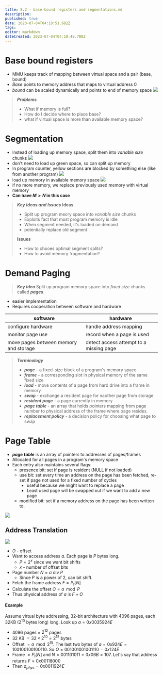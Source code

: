 ```yaml
---
title: 8.2 - base-bound registers and segmentations.md
description: 
published: true
date: 2023-07-04T04:10:51.682Z
tags: 
editor: markdown
dateCreated: 2023-07-04T04:10:48.780Z
---
```


# Base bound registers
- MMU keeps track of mapping between virtual space and a pair (base, bound)
- *Base* points to memory address that maps to virtual address 0
- *bound* can be scaled dynamically and points to end of memory space
![](/images/20221118141905.png)

> ***Problems***
> - What if memory is full?
> - How do I decide where to place base?
> - what if virtual space is more than available memory space?

# Segmentation
- Instead of loading up memory space, split them into *variable size* chunks
![](/images/20221121103905.png)
- don't need to load up green space, so can split up memory
- In program counter, yellow sections are blocked by something else (like from another program)
![](/images/20221121104208.png)
- load up memory in available memory space
![](/images/20221121104234.png)
- if no more memory, we replace previously used memory with virtual memory
- **Can have $M>N$ in this case**

> ***Key Ideas and Issues***
> **Ideas**
> - Split up program meory space into *variable size* chunks
> - Exploits fact that most program memory is idle
> - When segment needed, it's loaded on demand
> - potentially replace old segment
> 
> **Issues**
> - How to chooes optimal segment splits?
> - How to avoid memory fragmentation?

# Demand Paging
> ***Key Idea***
> Split up program memory space into *fixed size* chunks called ***pages***.
- easier implementation
- Requires cooperation between software and hardware

| software                              | hardware                                |
| ------------------------------------- | --------------------------------------- |
| configure hardware                    | handle address mapping                  |
| monitor page use                      | record when a page is used              |
| move pages between memory and storage | detect access attempt to a missing page |

> ***Terminology***
> - ***page*** - a fixed-size block of a program's memory space
> - ***frame*** - a corresponding slot in physical memory of the same fixed size
> - ***load*** - move contents of a page from hard drive into a frame in memory
> - ***swap*** - exchange a resident page for naother page from storage
> - ***resident page*** - a page currently in memory
> - ***page table*** - an array that holds pointers mapping from page number to physical address of the frame where page resides.
> - ***replacement policy*** - a decision policy for choosing what page to swap

# Page Table
- ***page table*** is an array of pointers to addresses of pages/frames
- Allocated for all pages in a program's memory space
- Each entry also maintains several flags:
    - presence bit: set if page is resident (NULL if not loaded)
    - use bit: set every time an address on the page has been fetched, re-set if page not used for a fixed number of cycles
        - useful because we might want to replace a page
        - Least used page will be swapped out if we want to add a new page
    - modified bit: set if a memory address on the page has been written to.

![](/images/20221121105824.png)

## Address Translation
![](/images/20221121110624.png)
- $O$ - offset
- Want to access address $a$. Each page is $P$ bytes long.
    - $P = 2^x$ since we want bit shifts
    - $x$ - number of offset bits
- Page number $N = a \text{ div } P$
    - Since $P$ is a power of 2, can bit shift.
- Fetch the frame address $F = P_t[N]$
- Calculate the offset $O = a \mod P$
- Thus physical address of $a$ is $F+O$

#### Example
Assume virtual byte addressing, 32-bit architecture with 4096 pages, each 32KB ($2^{10}$ bytes long) long. Look up $a = 0x0035924E$
- 4096 pages = $2^{12}$ pages
- $32$ KB $= 32 \times 2^{10} = 2^{15}$ bytes
- Offset $= a \mod 2^{15}$. The last two bytes of $a = 0x924E = 100100100100110$. So $O = 001001001001110 = 0x124E$
- Frame $= P_t[N]$ and $N = 001101011 = 0x06B = 107$. Let's say that address returns $F = 0x00118000$
- Then $a_{phys} = 0x0011924E$



